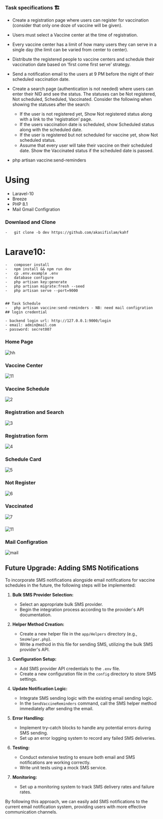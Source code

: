 ### Task specifications 🏗️

-   Create a registration page where users can register for vaccination (consider that only one doze of vaccine will be given).
-   Users must select a Vaccine center at the time of registration.
-   Every vaccine center has a limit of how many users they can serve in a single day (the limit can be varied from center to center).
-   Distribute the registered people to vaccine centers and schedule their vaccination date based on ‘first come first serve’ strategy.
-   Send a notification email to the users at 9 PM before the night of their scheduled vaccination date.
-   Create a search page (authentication is not needed) where users can enter their NID and see the status. The statuses can be Not registered, Not scheduled, Scheduled, Vaccinated. Consider the following when showing the statuses after the search:

    -   If the user is not registered yet, Show Not registered status along with a link to the ‘registration’ page.
    -   If the users vaccination date is scheduled, show Scheduled status along with the scheduled date.
    -   If the user is registered but not scheduled for vaccine yet, show Not scheduled status.
    -   Assume that every user will take their vaccine on their scheduled date. Show the Vaccinated status if the scheduled date is passed.

-   php artisan vaccine:send-reminders

# Using

-   Laravel-10
-   Breeze
-   PHP 8.1
-   Mail Gmail Configration

### Downlaod and Clone

    -   git clone -b dev https://github.com/akasifislam/kahf

# Larave10:

    -   composer install
    -   npm install && npm run dev
    -   cp .env.example .env
    -   database configure
    -   php artisan key:generate
    -   php artisan migrate:fresh --seed
    -   php artisan serve --port=9000


    ## Task Schedule
    -   php artisan vaccine:send-reminders - NB: need mail configration
    ## login credential

    - backend login url: http://127.0.0.1:9000/login
    - email: admin@mail.com
    - password: secret007

### Home Page

![hh](https://github.com/user-attachments/assets/4f928bf1-38d6-425f-afd4-062e216b368a)

### Vaccine Center

![11](https://github.com/user-attachments/assets/da47c007-ce17-46e3-a3cd-79535db7130d)

### Vaccine Schedule

![2](https://github.com/user-attachments/assets/dba9d9cd-ba8f-42d4-9937-feb0b054e65e)

### Registration and Search

![3](https://github.com/user-attachments/assets/4c68b964-67e9-4bce-b3a5-8c0b8e15ef65)

### Registration form

![4](https://github.com/user-attachments/assets/21d0b9a4-a7b8-4821-a57b-36b0374029e8)

### Schedule Card

![5](https://github.com/user-attachments/assets/0c760114-d1a5-4dd4-b929-9796fa496b68)

### Not Register

![6](https://github.com/user-attachments/assets/bca51d25-ff16-4cbe-b558-ae4a284653c4)

### Vaccinated

![7](https://github.com/user-attachments/assets/bc1ca8bc-f79f-4353-8b24-780d5cd7d744)

###

![11](https://github.com/user-attachments/assets/d3f29b95-5ba4-4d9c-bada-8d6096c4a65d)

### Mail Configration

![mail](https://github.com/user-attachments/assets/64547ebc-b2dd-4eaf-93ad-bd74e9c2c732)

## Future Upgrade: Adding SMS Notifications

To incorporate SMS notifications alongside email notifications for vaccine schedules in the future, the following steps will be implemented:

1. **Bulk SMS Provider Selection:**

    - Select an appropriate bulk SMS provider.
    - Begin the integration process according to the provider's API documentation.

2. **Helper Method Creation:**

    - Create a new helper file in the `app/Helpers` directory (e.g., `SmsHelper.php`).
    - Write a method in this file for sending SMS, utilizing the bulk SMS provider's API.

3. **Configuration Setup:**

    - Add SMS provider API credentials to the `.env` file.
    - Create a new configuration file in the `config` directory to store SMS settings.

4. **Update Notification Logic:**

    - Integrate SMS sending logic with the existing email sending logic.
    - In the `SendVaccineReminders` command, call the SMS helper method immediately after sending the email.

5. **Error Handling:**

    - Implement try-catch blocks to handle any potential errors during SMS sending.
    - Set up an error logging system to record any failed SMS deliveries.

6. **Testing:**

    - Conduct extensive testing to ensure both email and SMS notifications are working correctly.
    - Write unit tests using a mock SMS service.

7. **Monitoring:**
    - Set up a monitoring system to track SMS delivery rates and failure rates.

By following this approach, we can easily add SMS notifications to the current email notification system, providing users with more effective communication channels.
